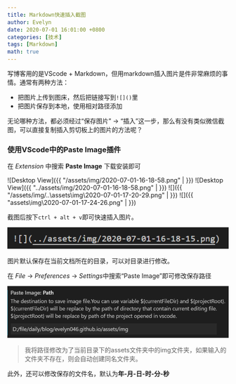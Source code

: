 ```yaml
---
title: Markdown快速插入截图
author: Evelyn
date: 2020-07-01 16:01:00 +0800
categories: [技术]
tags: [Markdown]
math: true
---
```


写博客用的是VScode + Markdown，但用markdown插入图片是件非常麻烦的事情。通常有两种方法：
- 把图片上传到图床，然后把链接写到`![]()`里
- 把图片保存到本地，使用相对路径添加

无论哪种方法，都必须经过“保存图片” -> “插入”这一步，那么有没有类似微信截图，可以直接复制插入剪切板上的图片的方法呢？
### 使用VScode中的**Paste Image**插件

在 *Extension* 中搜索 **Paste Image** 下载安装即可

 ![Desktop View]({{ "/assets/img/2020-07-01-16-18-58.png" |  }})
 ![Desktop View]({{ "../assets/img/2020-07-01-16-18-58.png" |  }})
![]({{ "/assets/img/..\assets\img\2020-07-01-17-20-29.png" |  }})
![]({{ "assets\img\2020-07-01-17-24-26.png" |  }})

截图后按下`ctrl + alt + v`即可快速插入图片。

![](../assets/img/2020-07-01-16-18-37.png)

图片默认保存在当前文档所在的目录，可以对目录进行修改。

在 *File* -> *Preferences* -> *Settings*中搜索“Paste Image”即可修改保存路径

![](../assets/img/2020-07-01-16-18-15.png)

> 我将路径修改为了当前目录下的assets文件夹中的img文件夹，如果输入的文件夹不存在，则会自动创建同名文件夹。

此外，还可以修改保存的文件名，默认为**年-月-日-时-分-秒**

